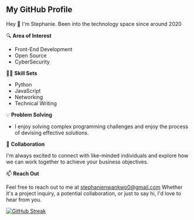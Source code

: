 ## My GitHub Profile

Hey 👋 I'm Stephanie. Been into the technology space since around 2020

🔍 **Area of Interest**
 
 - Front-End Development
 - Open Source
 - CyberSecurity

👩‍💻 **Skill Sets**
- Python
- JavaScript
- Networking
- Technical Writing


💡 **Problem Solving**
- I enjoy solving complex programming challenges and enjoy the process of devising effective solutions.

🚀 **Collaboration**

I'm always excited to connect with like-minded individuals and explore how we can work together to achieve your business objectives.

📫 **Reach Out**

Feel free to reach out to me at stephanienwankwo0@gmail.com Whether it's a project inquiry, a potential collaboration, or just to say hi, I'd love to hear from you.




[![GitHub Streak](https://streak-stats.demolab.com/?user=GoSTEAN&theme=hacker)](https://git.io/streak-stats)
